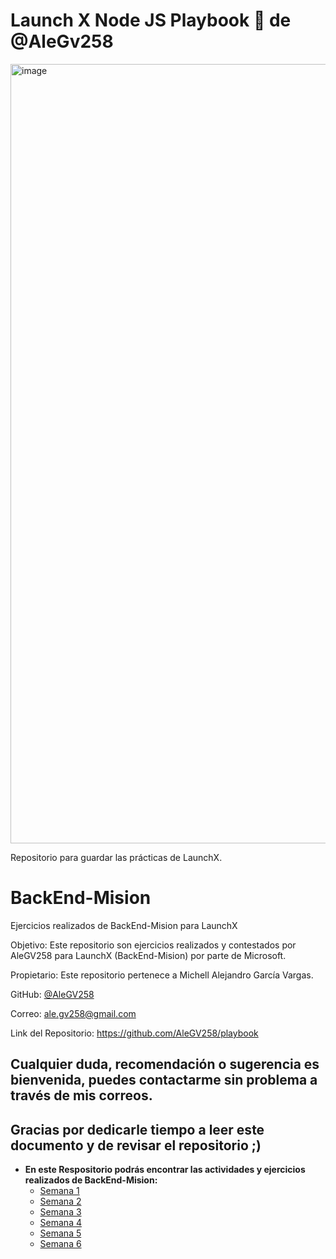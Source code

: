 # Launch X Node JS Playbook 🚀 de @AleGv258

<img width="1247" alt="image" src="https://user-images.githubusercontent.com/17634377/159151704-8949639b-ae5f-405a-a8b8-8d97f3f150cd.png">

Repositorio para guardar las prácticas de LaunchX.

# BackEnd-Mision
Ejercicios realizados de BackEnd-Mision para LaunchX

Objetivo: Este repositorio son ejercicios realizados y contestados por AleGV258 para LaunchX (BackEnd-Mision) por parte de Microsoft.

Propietario: Este repositorio pertenece a Michell Alejandro García Vargas.

GitHub: [@AleGV258](https://github.com/AleGV258)

Correo: ale.gv258@gmail.com

Link del Repositorio: https://github.com/AleGV258/playbook

## Cualquier duda, recomendación o sugerencia es bienvenida, puedes contactarme sin problema a través de mis correos.

## Gracias por dedicarle tiempo a leer este documento y de revisar el repositorio ;)

- **En este Respositorio podrás encontrar las actividades y ejercicios realizados de BackEnd-Mision:**
	- [Semana 1](https://github.com/AleGV258/playbook/tree/main/weekly_mission_1)
	- [Semana 2](https://github.com/AleGV258/playbook/tree/main/weekly_mission_2)
	- [Semana 3](https://github.com/AleGV258/playbook/tree/main/weekly_mission_3)
	- [Semana 4](https://github.com/AleGV258/playbook/tree/main/weekly_mission_4)
	- [Semana 5](https://github.com/AleGV258/playbook/tree/main/weekly_mission_5)
	- [Semana 6](https://github.com/AleGV258/playbook/tree/main/weekly_mission_6)
